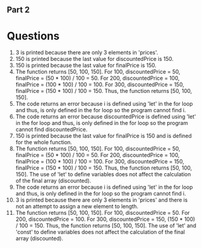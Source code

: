 ## Part 2

# Questions

1. 3 is printed because there are only 3 elements in 'prices'.
2. 150 is printed because the last value for discountedPrice is 150.
3. 150 is printed because the last value for finalPrice is 150.
4. The function returns [50, 100, 150]. For 100, discountedPrice = 50, finalPrice = (50 * 100) / 100 = 50. For 200, discountedPrice = 100, finalPrice = (100 * 100) / 100 = 100. For 300, discountedPrice = 150, finalPrice = (150 * 100) / 100 = 150. Thus, the function returns [50, 100, 150].
5. The code returns an error because i is defined using 'let' in the for loop and thus, is only defined in the for loop so the program cannot find i.
6. The code returns an error because discountedPrice is defined using 'let' in the for loop and thus, is only defined in the for loop so the program cannot find discountedPrice.
7. 150 is printed because the last value for finalPrice is 150 and is defined for the whole function.
8. The function returns [50, 100, 150]. For 100, discountedPrice = 50, finalPrice = (50 * 100) / 100 = 50. For 200, discountedPrice = 100, finalPrice = (100 * 100) / 100 = 100. For 300, discountedPrice = 150, finalPrice = (150 * 100) / 100 = 150. Thus, the function returns [50, 100, 150]. The use of 'let' to define variables does not affect the calculation of the final array (discounted).
9. The code returns an error because i is defined using 'let' in the for loop and thus, is only defined in the for loop so the program cannot find i.
10. 3 is printed because there are only 3 elements in 'prices' and there is not an attempt to assign a new element to length.
11. The function returns [50, 100, 150]. For 100, discountedPrice = 50. For 200, discountedPrice = 100. For 300, discountedPrice = 150, (150 * 100) / 100 = 150. Thus, the function returns [50, 100, 150]. The use of 'let' and 'const' to define variables does not affect the calculation of the final array (discounted).
